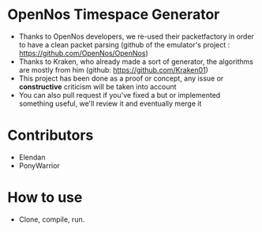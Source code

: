 # OpenNos Timespace Generator

- Thanks to OpenNos developers, we re-used their packetfactory in order to have a clean packet parsing (github of the emulator's project : https://github.com/OpenNos/OpenNos)
- Thanks to Kraken, who already made a sort of generator, the algorithms are mostly from him (github: https://github.com/Kraken01)
- This project has been done as a proof or concept, any issue or **constructive** criticism will be taken into account
- You can also pull request if you've fixed a but or implemented something useful, we'll review it and eventually merge it


# Contributors

- Elendan
- PonyWarrior

# How to use 
- Clone, compile, run.
